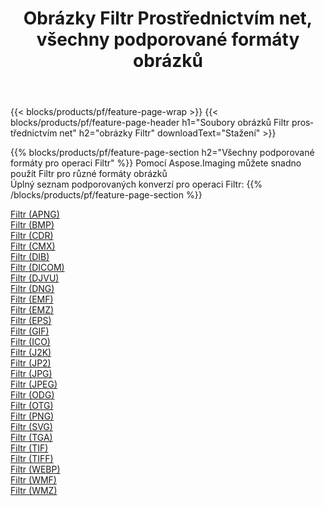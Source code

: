 ﻿---
title: Obrázky Filtr Prostřednictvím net, všechny podporované formáty obrázků 
weight: 3920
url: /cs/net/filter 
lang: cs
langdirlevel: 2
locales: zh-hans,ja,it,ru,de,es,fr,nl,id,lt,pl,pt,vi,tr,ko,zh-hant,ar,hi,th,sv,cs,uk,he
description: Pomocí Aspose.Imaging můžete snadno Filtr obrázky přes net
---

{{< blocks/products/pf/feature-page-wrap >}}
{{< blocks/products/pf/feature-page-header h1="Soubory obrázků Filtr prostřednictvím net" h2="obrázky Filtr" downloadText="Stažení" >}}


{{% blocks/products/pf/feature-page-section  h2="Všechny podporované formáty pro operaci Filtr" %}}
Pomocí Aspose.Imaging můžete snadno použít Filtr pro různé formáty obrázků
<br/>
Úplný seznam podporovaných konverzí pro operaci Filtr:
{{% /blocks/products/pf/feature-page-section %}}
<div class="container-fluid productfamilypage bg-gray">
    <div class="convertypes bg-gray agp-content section">
        <div class="container">
		<div class="row other-converters">
		    <div class='col-md-2 other-converter remove-lp remove-rp'><a href="/imaging/cs/net/filter/apng" >Filtr (APNG)</a></div><div class='col-md-2 other-converter remove-lp remove-rp'><a href="/imaging/cs/net/filter/bmp" >Filtr (BMP)</a></div><div class='col-md-2 other-converter remove-lp remove-rp'><a href="/imaging/cs/net/filter/cdr" >Filtr (CDR)</a></div><div class='col-md-2 other-converter remove-lp remove-rp'><a href="/imaging/cs/net/filter/cmx" >Filtr (CMX)</a></div><div class='col-md-2 other-converter remove-lp remove-rp'><a href="/imaging/cs/net/filter/dib" >Filtr (DIB)</a></div><div class='col-md-2 other-converter remove-lp remove-rp'><a href="/imaging/cs/net/filter/dicom" >Filtr (DICOM)</a></div><div class='col-md-2 other-converter remove-lp remove-rp'><a href="/imaging/cs/net/filter/djvu" >Filtr (DJVU)</a></div><div class='col-md-2 other-converter remove-lp remove-rp'><a href="/imaging/cs/net/filter/dng" >Filtr (DNG)</a></div><div class='col-md-2 other-converter remove-lp remove-rp'><a href="/imaging/cs/net/filter/emf" >Filtr (EMF)</a></div><div class='col-md-2 other-converter remove-lp remove-rp'><a href="/imaging/cs/net/filter/emz" >Filtr (EMZ)</a></div><div class='col-md-2 other-converter remove-lp remove-rp'><a href="/imaging/cs/net/filter/eps" >Filtr (EPS)</a></div><div class='col-md-2 other-converter remove-lp remove-rp'><a href="/imaging/cs/net/filter/gif" >Filtr (GIF)</a></div><div class='col-md-2 other-converter remove-lp remove-rp'><a href="/imaging/cs/net/filter/ico" >Filtr (ICO)</a></div><div class='col-md-2 other-converter remove-lp remove-rp'><a href="/imaging/cs/net/filter/j2k" >Filtr (J2K)</a></div><div class='col-md-2 other-converter remove-lp remove-rp'><a href="/imaging/cs/net/filter/jp2" >Filtr (JP2)</a></div><div class='col-md-2 other-converter remove-lp remove-rp'><a href="/imaging/cs/net/filter/jpg" >Filtr (JPG)</a></div><div class='col-md-2 other-converter remove-lp remove-rp'><a href="/imaging/cs/net/filter/jpeg" >Filtr (JPEG)</a></div><div class='col-md-2 other-converter remove-lp remove-rp'><a href="/imaging/cs/net/filter/odg" >Filtr (ODG)</a></div><div class='col-md-2 other-converter remove-lp remove-rp'><a href="/imaging/cs/net/filter/otg" >Filtr (OTG)</a></div><div class='col-md-2 other-converter remove-lp remove-rp'><a href="/imaging/cs/net/filter/png" >Filtr (PNG)</a></div><div class='col-md-2 other-converter remove-lp remove-rp'><a href="/imaging/cs/net/filter/svg" >Filtr (SVG)</a></div><div class='col-md-2 other-converter remove-lp remove-rp'><a href="/imaging/cs/net/filter/tga" >Filtr (TGA)</a></div><div class='col-md-2 other-converter remove-lp remove-rp'><a href="/imaging/cs/net/filter/tif" >Filtr (TIF)</a></div><div class='col-md-2 other-converter remove-lp remove-rp'><a href="/imaging/cs/net/filter/tiff" >Filtr (TIFF)</a></div><div class='col-md-2 other-converter remove-lp remove-rp'><a href="/imaging/cs/net/filter/webp" >Filtr (WEBP)</a></div><div class='col-md-2 other-converter remove-lp remove-rp'><a href="/imaging/cs/net/filter/wmf" >Filtr (WMF)</a></div><div class='col-md-2 other-converter remove-lp remove-rp'><a href="/imaging/cs/net/filter/wmz" >Filtr (WMZ)</a></div>
                </div>
        </div>
    </div>
</div>
<br/>
